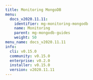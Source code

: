 ```yaml
---
title: Monitoring MongoDB
menu:
  docs_v2020.11.11:
    identifier: mg-monitoring-mongodb
    name: Monitoring
    parent: mg-mongodb-guides
    weight: 50
menu_name: docs_v2020.11.11
info:
  cli: v0.15.0
  community: v0.15.0
  enterprise: v0.2.0
  installer: v0.15.0
  version: v2020.11.11
---
```



